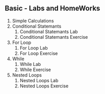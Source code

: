 <h2> Basic - Labs and HomeWorks </h2>
<ol>
  <li>Simple Calculations</li>
  <li>Conditional Statemants<ol>
    <li>Conditional Statemants Lab</li>
    <li>Conditional Statemants Exercise</li>
  </ol>
  <li>For Loop<ol>
    <li>For Loop Lab</li>
    <li>For Loop Exercise</li>
  </ol>
  <li>While<ol>
    <li>While Lab</li>
    <li>While Exercise</li>
  </ol>
    <li>Nested Loops<ol>
    <li>Nested Loops Lab</li>
    <li>Nested Loops Exercise</li>
  </ol>
</ol>
